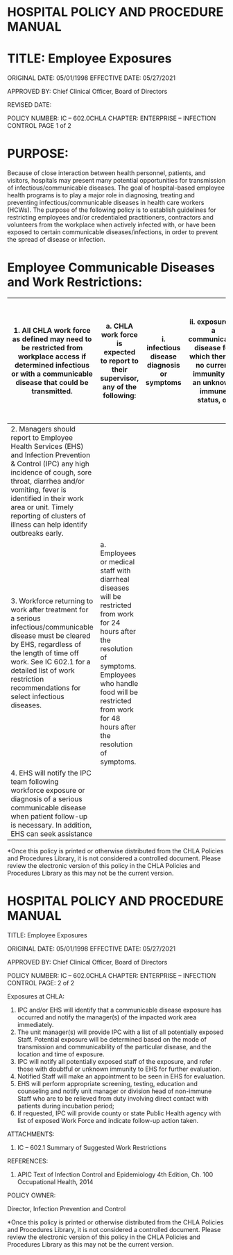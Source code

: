 # HOSPITAL POLICY AND PROCEDURE MANUAL

# TITLE: Employee Exposures

ORIGINAL DATE: 05/01/1998 EFFECTIVE DATE: 05/27/2021

APPROVED BY: Chief Clinical Officer, Board of Directors

REVISED DATE:

POLICY NUMBER: IC – 602.0CHLA CHAPTER: ENTERPRISE – INFECTION CONTROL PAGE 1 of 2

# PURPOSE:

Because of close interaction between health personnel, patients, and visitors, hospitals may present many potential opportunities for transmission of infectious/communicable diseases. The goal of hospital-based employee health programs is to play a major role in diagnosing, treating and preventing infectious/communicable diseases in health care workers (HCWs). The purpose of the following policy is to establish guidelines for restricting employees and/or credentialed practitioners, contractors and volunteers from the workplace when actively infected with, or have been exposed to certain communicable diseases/infections, in order to prevent the spread of disease or infection.

# Employee Communicable Diseases and Work Restrictions:

|1. All CHLA work force as defined may need to be restricted from workplace access if determined infectious or with a communicable disease that could be transmitted.|a. CHLA work force is expected to report to their supervisor, any of the following:|i. infectious disease diagnosis or symptoms|ii. exposure to a communicable disease for which there is no current immunity or an unknown immune status, or|iii. skin lesions|b. This requirement includes anyone diagnosed with serious and/or easily transmissible diseases (i.e. chicken pox, measles, tuberculosis, rashes, lice, and scabies)|i. Exception include mild common conditions (e.g. upper respiratory infections, sinusitis, or otitis media)|ii. Required reporting should be directed to Employee Health Services (EHS).|
|---|---|---|---|---|---|---|---|
|2. Managers should report to Employee Health Services (EHS) and Infection Prevention & Control (IPC) any high incidence of cough, sore throat, diarrhea and/or vomiting, fever is identified in their work area or unit. Timely reporting of clusters of illness can help identify outbreaks early.| | |
|3. Workforce returning to work after treatment for a serious infectious/communicable disease must be cleared by EHS, regardless of the length of time off work. See IC 602.1 for a detailed list of work restriction recommendations for select infectious diseases.|a. Employees or medical staff with diarrheal diseases will be restricted from work for 24 hours after the resolution of symptoms. Employees who handle food will be restricted from work for 48 hours after the resolution of symptoms.| |
|4. EHS will notify the IPC team following workforce exposure or diagnosis of a serious communicable disease when patient follow-up is necessary. In addition, EHS can seek assistance| | |

*Once this policy is printed or otherwise distributed from the CHLA Policies and Procedures Library, it is not considered a controlled document. Please review the electronic version of this policy in the CHLA Policies and Procedures Library as this may not be the current version.
# HOSPITAL POLICY AND PROCEDURE MANUAL

TITLE: Employee Exposures

ORIGINAL DATE: 05/01/1998 EFFECTIVE DATE: 05/27/2021

APPROVED BY: Chief Clinical Officer, Board of Directors

POLICY NUMBER: IC – 602.0CHLA CHAPTER: ENTERPRISE – INFECTION CONTROL PAGE: 2 of 2

Exposures at CHLA:

1. IPC and/or EHS will identify that a communicable disease exposure has occurred and notify the manager(s) of the impacted work area immediately.
2. The unit manager(s) will provide IPC with a list of all potentially exposed Staff. Potential exposure will be determined based on the mode of transmission and communicability of the particular disease, and the location and time of exposure.
3. IPC will notify all potentially exposed staff of the exposure, and refer those with doubtful or unknown immunity to EHS for further evaluation.
4. Notified Staff will make an appointment to be seen in EHS for evaluation.
5. EHS will perform appropriate screening, testing, education and counseling and notify unit manager or division head of non-immune Staff who are to be relieved from duty involving direct contact with patients during incubation period;
6. If requested, IPC will provide county or state Public Health agency with list of exposed Work Force and indicate follow-up action taken.

ATTACHMENTS:

1. IC – 602.1 Summary of Suggested Work Restrictions

REFERENCES:

1. APIC Text of Infection Control and Epidemiology 4th Edition, Ch. 100 Occupational Health, 2014

POLICY OWNER:

Director, Infection Prevention and Control

*Once this policy is printed or otherwise distributed from the CHLA Policies and Procedures Library, it is not considered a controlled document. Please review the electronic version of this policy in the CHLA Policies and Procedures Library as this may not be the current version.